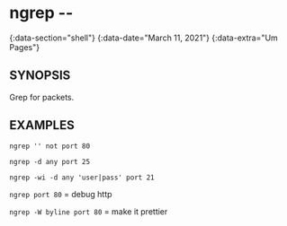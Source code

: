 # ngrep --
{:data-section="shell"}
{:data-date="March 11, 2021"}
{:data-extra="Um Pages"}

## SYNOPSIS
Grep for packets.

## EXAMPLES

`ngrep '' not port 80`

`ngrep -d any port 25`

`ngrep -wi -d any 'user|pass' port 21`

`ngrep port 80` = debug http

`ngrep -W byline port 80` = make it prettier
